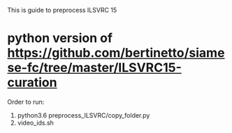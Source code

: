 This is guide to preprocess ILSVRC 15
# python version of https://github.com/bertinetto/siamese-fc/tree/master/ILSVRC15-curation

Order to run:

1. python3.6 preprocess_ILSVRC/copy_folder.py
2. video_ids.sh
